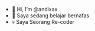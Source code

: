 - 👋 Hi, I’m @andixax
- 🌱 Saya sedang belajar bernafas
- 💀 Saya Seorang Re-coder

<!---
andixax/andixax is a ✨ special ✨ repository because its `README.md` (this file) appears on your GitHub profile.
You can click the Preview link to take a look at your changes.
--->
